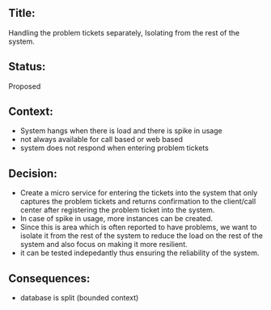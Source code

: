 ## Title: 
Handling the problem tickets separately, Isolating from the rest of the system.

## Status: 
Proposed

## Context: 
- System hangs when there is load and there is spike in usage
- not always available for call based or web based 
- system does not respond when entering problem tickets



## Decision: 
 - Create a micro service for entering the tickets into the system that only captures the problem tickets and returns confirmation to the client/call center after registering the problem ticket into the system.
 - In case of spike in usage, more instances can be created. 
 - Since this is area which is often reported to have problems, we want to isolate it from the rest of the system to reduce the load on the rest of the system and also focus on making it more resilient.
 - it can be tested indepedantly thus ensuring the reliability of the system.
  


## Consequences: 
- database is split (bounded context) 
